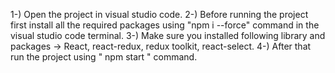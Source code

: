 1-) Open the project in visual studio code.
2-) Before running the project first install all the required packages using "npm i --force" command in the visual studio code terminal.
3-) Make sure you installed following library and packages -> React, react-redux, redux toolkit, react-select.
4-) After that run the project using " npm start " command.
